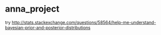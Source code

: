 # anna_project
try
http://stats.stackexchange.com/questions/58564/help-me-understand-bayesian-prior-and-posterior-distributions
